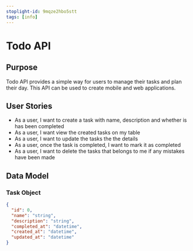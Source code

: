 ```yaml
---
stoplight-id: 9mqze2hbo5stt
tags: [info]
---
```


# Todo API


## Purpose
Todo API provides a simple way for users to manage their tasks and plan their day. This API can be used to create mobile and web applications.

## User Stories
- As a user, I want to create a task with name, description and whether is has been completed
- As a user, I want view the created tasks on my table
- As a user, I want to update the tasks the the details
- As a user, once the task is completed, I want to mark it as completed
- As a user, I want to delete the tasks that belongs to me if any mistakes have been made

## Data Model 
### Task Object
```json
{
  "id": 0,
  "name": "string",
  "description": "string",
  "completed_at": "datetime",
  "created_at": "datetime",
  "updated_at": "datetime"
}
```